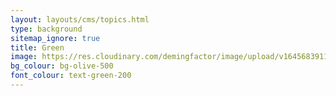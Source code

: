 ```yaml
---
layout: layouts/cms/topics.html
type: background
sitemap_ignore: true
title: Green
image: https://res.cloudinary.com/demingfactor/image/upload/v1645683911/storytelling/banners/sasa-green-banner.svg
bg_colour: bg-olive-500
font_colour: text-green-200
---
```

